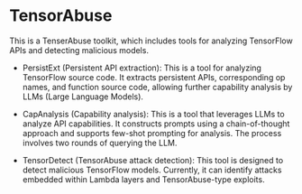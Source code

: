 # TensorAbuse
This is a TenserAbuse toolkit, which includes tools for analyzing TensorFlow APIs and detecting malicious models.
* PersistExt (Persistent API extraction): This is a tool for analyzing TensorFlow source code. It extracts persistent APIs, corresponding op names, and function source code, allowing further capability analysis by LLMs (Large Language Models).

* CapAnalysis (Capability analysis): This is a tool that leverages LLMs to analyze API capabilities. It constructs prompts using a chain-of-thought approach and supports few-shot prompting for analysis. The process involves two rounds of querying the LLM.

* TensorDetect (TensorAbuse attack detection): This tool is designed to detect malicious TensorFlow models. Currently, it can identify attacks embedded within Lambda layers and TensorAbuse-type exploits.